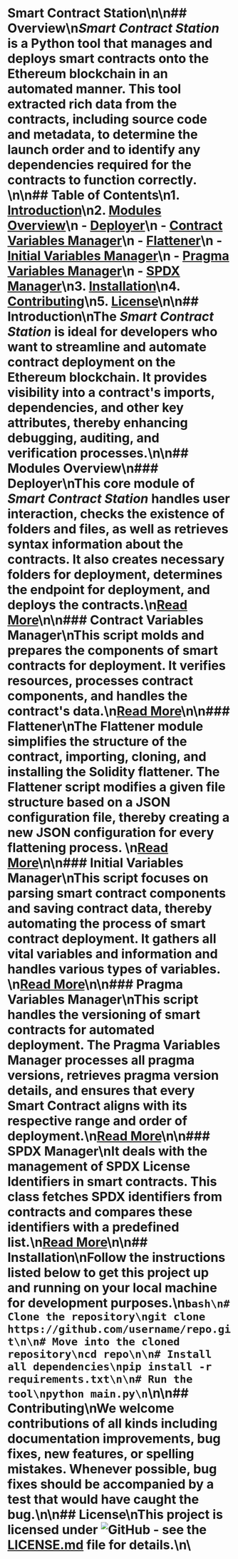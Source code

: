 # Smart Contract Station\n\n## Overview\n*Smart Contract Station* is a Python tool that manages and deploys smart contracts onto the Ethereum blockchain in an automated manner. This tool extracted rich data from the contracts, including source code and metadata, to determine the launch order and to identify any dependencies required for the contracts to function correctly. \n\n## Table of Contents\n1. [Introduction](#introduction)\n2. [Modules Overview](#modules-overview)\n    - [Deployer](#deployer)\n    - [Contract Variables Manager](#contract-variables-manager)\n    - [Flattener](#flattener)\n    - [Initial Variables Manager](#initial-variables-manager)\n    - [Pragma Variables Manager](#pragma-variables-manager)\n    - [SPDX Manager](#spdx-manager)\n3. [Installation](#installation)\n4. [Contributing](#contributing)\n5. [License](#license)\n\n## Introduction\nThe *Smart Contract Station* is ideal for developers who want to streamline and automate contract deployment on the Ethereum blockchain. It provides visibility into a contract's imports, dependencies, and other key attributes, thereby enhancing debugging, auditing, and verification processes.\n\n## Modules Overview\n### Deployer\nThis core module of *Smart Contract Station* handles user interaction, checks the existence of folders and files, as well as retrieves syntax information about the contracts. It also creates necessary folders for deployment, determines the endpoint for deployment, and deploys the contracts.\n[Read More](deployer.md)\n\n### Contract Variables Manager\nThis script molds and prepares the components of smart contracts for deployment. It verifies resources, processes contract components, and handles the contract's data.\n[Read More](contract_variables_manager.md)\n\n### Flattener\nThe Flattener module simplifies the structure of the contract, importing, cloning, and installing the Solidity flattener. The Flattener script modifies a given file structure based on a JSON configuration file, thereby creating a new JSON configuration for every flattening process. \n[Read More](flattener.md)\n\n### Initial Variables Manager\nThis script focuses on parsing smart contract components and saving contract data, thereby automating the process of smart contract deployment. It gathers all vital variables and information and handles various types of variables. \n[Read More](get_initial_vars.md)\n\n### Pragma Variables Manager\nThis script handles the versioning of smart contracts for automated deployment. The Pragma Variables Manager processes all pragma versions, retrieves pragma version details, and ensures that every Smart Contract aligns with its respective range and order of deployment.\n[Read More](pragma_variables_manager.md)\n\n### SPDX Manager\nIt deals with the management of SPDX License Identifiers in smart contracts. This class fetches SPDX identifiers from contracts and compares these identifiers with a predefined list.\n[Read More](spdx_manager.md)\n\n## Installation\nFollow the instructions listed below to get this project up and running on your local machine for development purposes.\n```bash\n# Clone the repository\ngit clone https://github.com/username/repo.git\n\n# Move into the cloned repository\ncd repo\n\n# Install all dependencies\npip install -r requirements.txt\n\n# Run the tool\npython main.py\n```\n\n## Contributing\nWe welcome contributions of all kinds including documentation improvements, bug fixes, new features, or spelling mistakes. Whenever possible, bug fixes should be accompanied by a test that would have caught the bug.\n\n## License\nThis project is licensed under ![GitHub](https://img.shields.io/github/license/user/repo) - see the [LICENSE.md](LICENSE.md) file for details.\n\
